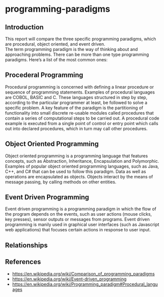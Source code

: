 # programming-paradigms

## Introduction
This report will compare the three specific programming paradigms, which are procedural, object oriented, and event driven.  
The term programming paradigm is the way of thinking about and approaching problems. There can be more than one type programming paradigms. Here’s a list of the most common ones:

## Procederal Programming
Procedural programming is concerned with defining a linear procedure or sequence of programming statements. Examples of procedural languages are COBOL, BASIC and C. These languages structured in step by step, according to the particular programmer at least, be followed to solve a specific problem. A key feature of the paradigm is the partitioning of functionality into small discrete re-usable modules called procedures that contain a series of computational steps to be carried out. A procedural code example is executed from a single point of control or entry point which calls out into declared procedures, which in turn may call other procedures. 

## Object Oriented Programming
Object oriented programming is a programming language that features concepts, such as Abstraction, Inheritance, Encapsulation and Polymorphic. Examples of popular object oriented programming languages, such as Java, C++, and C# that can be used to follow this paradigm. Data as well as operations are encapsulated as objects. Objects interact by the means of message passing, by calling methods on other entities. 

## Event Driven Programming
Event driven programming is a programming paradigm in which the flow of the program  depends on the events, such as user actions (mouse clicks, key presses), sensor outputs or messages from programs. Event driven programming is manily used in graphical user interfaces (such as Javascript web applications) that focuses certain actions in response to user input. 
## Relationships

## References
- https://en.wikipedia.org/wiki/Comparison_of_programming_paradigms
- https://en.wikipedia.org/wiki/Event-driven_programming
- https://en.wikipedia.org/wiki/Programming_paradigm#Procedural_languages
